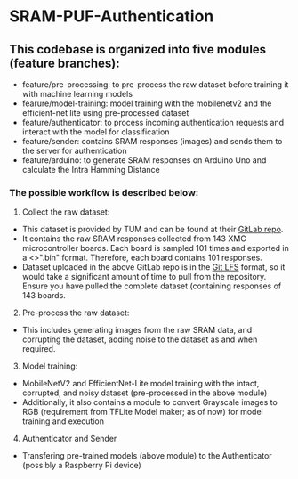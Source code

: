 # SRAM-PUF-Authentication

## This codebase is organized into five modules (feature branches):

* feature/pre-processing: to pre-process the raw dataset before training it with machine learning models
* fearure/model-training: model training with the mobilenetv2 and the efficient-net lite using pre-processed dataset
* feature/authenticator: to process incoming authentication requests and interact with the model for classification
* feature/sender: contains SRAM responses (images) and sends them to the server for authentication
* feature/arduino: to generate SRAM responses on Arduino Uno and calculate the Intra Hamming Distance

### The possible workflow is described below: 

1. Collect the raw dataset:
*  This dataset is provided by TUM and can be found at their [GitLab repo](https://gitlab.lrz.de/tueisec/PQAS/-/tree/master/matlab/datasets/SRAMxmc16/data).
*  It contains the raw SRAM responses collected from 143 XMC microcontroller boards. Each board is sampled 101 times and exported in a <>".bin" format. Therefore, each board contains 101 responses. 
*  Dataset uploaded in the above GitLab repo is in the [Git LFS](https://git-lfs.com/) format, so it would take a significant amount of time to pull from the repository. Ensure you have pulled the complete dataset (containing responses of 143 boards.

2. Pre-process the raw dataset:
*  This includes generating images from the raw SRAM data, and corrupting the dataset, adding noise to the dataset as and when required.

3. Model training:
*  MobileNetV2 and EfficientNet-Lite model training with the intact, corrupted, and noisy dataset (pre-processed in the above module)
*  Additionally, it also contains a module to convert Grayscale images to RGB (requirement from TFLite Model maker; as of now) for model training and execution

4. Authenticator and Sender
*  Transfering pre-trained models (above module) to the Authenticator (possibly a Raspberry Pi device) 


